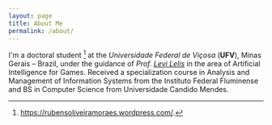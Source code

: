 ```yaml
---
layout: page
title: About Me
permalink: /about/
---
```

I'm a doctoral student [^1] at the *Universidade Federal de Viçosa* (**UFV**), Minas Gerais – Brazil, under the guidance of *Prof. [Levi Lelis](http://www.dpi.ufv.br/~lelis/index.html)* in the area of Artificial Intelligence for Games. Received a specialization course in Analysis and Management of Information Systems from the Instituto Federal Fluminense and BS in Computer Science from Universidade Candido Mendes.






[^1]:https://rubensoliveiramoraes.wordpress.com/.
